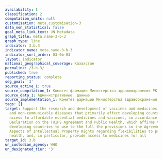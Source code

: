 ```yaml
---
availability: 1
classification: 2
computation_units: null
customisation: meta.customisation-3
data_non_statistical: false
goal_meta_link_text: UN Metadata
graph_title: meta.name-3-b-3
graph_type: line
indicator: 3.b.3
indicator_name: meta.name-3-b-3
indicator_sort_order: 03-0b-03
layout: indicator
national_geographical_coverage: Казахстан
permalink: /3-b-3/
published: true
reporting_status: complete
sdg_goal: '3'
source_active_1: true
source_compilation_1: Комитет фармации Министерства здравоохранения РК
source_data_1: Административные  данные
source_implementation_1: Комитет фармации Министерства здравоохранения РК
tags: []
target: Support the research and development of vaccines and medicines for the communicable
  and non‑communicable diseases that primarily affect developing countries, provide
  access to affordable essential medicines and vaccines, in accordance with the Doha
  Declaration on the TRIPS Agreement and Public Health, which affirms the right of
  developing countries to use to the full the provisions in the Agreement on Trade-Related
  Aspects of Intellectual Property Rights regarding flexibilities to protect public
  health, and, in particular, provide access to medicines for all
target_id: 3.b
un_custodian_agency: WHO
un_designated_tier: '3'
---
```

